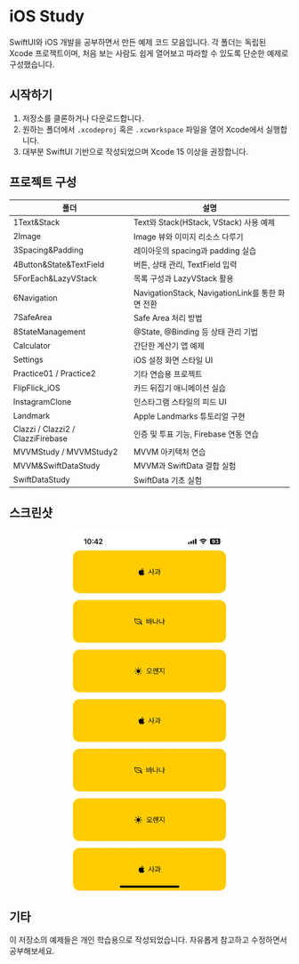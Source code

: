 # iOS Study

SwiftUI와 iOS 개발을 공부하면서 만든 예제 코드 모음입니다. 각 폴더는 독립된 Xcode 프로젝트이며, 처음 보는 사람도 쉽게 열어보고 따라할 수 있도록 단순한 예제로 구성했습니다.

## 시작하기
1. 저장소를 클론하거나 다운로드합니다.
2. 원하는 폴더에서 `.xcodeproj` 혹은 `.xcworkspace` 파일을 열어 Xcode에서 실행합니다.
3. 대부분 SwiftUI 기반으로 작성되었으며 Xcode 15 이상을 권장합니다.

## 프로젝트 구성
| 폴더 | 설명 |
| --- | --- |
| 1Text&Stack | Text와 Stack(HStack, VStack) 사용 예제 |
| 2Image | Image 뷰와 이미지 리소스 다루기 |
| 3Spacing&Padding | 레이아웃의 spacing과 padding 실습 |
| 4Button&State&TextField | 버튼, 상태 관리, TextField 입력 |
| 5ForEach&LazyVStack | 목록 구성과 LazyVStack 활용 |
| 6Navigation | NavigationStack, NavigationLink를 통한 화면 전환 |
| 7SafeArea | Safe Area 처리 방법 |
| 8StateManagement | @State, @Binding 등 상태 관리 기법 |
| Calculator | 간단한 계산기 앱 예제 |
| Settings | iOS 설정 화면 스타일 UI |
| Practice01 / Practice2 | 기타 연습용 프로젝트 |
| FlipFlick_iOS | 카드 뒤집기 애니메이션 실습 |
| InstagramClone | 인스타그램 스타일의 피드 UI |
| Landmark | Apple Landmarks 튜토리얼 구현 |
| Clazzi / Clazzi2 / ClazziFirebase | 인증 및 투표 기능, Firebase 연동 연습 |
| MVVMStudy / MVVMStudy2 | MVVM 아키텍처 연습 |
| MVVM&SwiftDataStudy | MVVM과 SwiftData 결합 실험 |
| SwiftDataStudy | SwiftData 기초 실험 |

## 스크린샷
<p align="center">
  <img src="docs/images/screenshot1.jpeg" alt="screenshot1" width="300px" style="display:block; margin:auto;"/>
</p>

## 기타
이 저장소의 예제들은 개인 학습용으로 작성되었습니다. 자유롭게 참고하고 수정하면서 공부해보세요.


